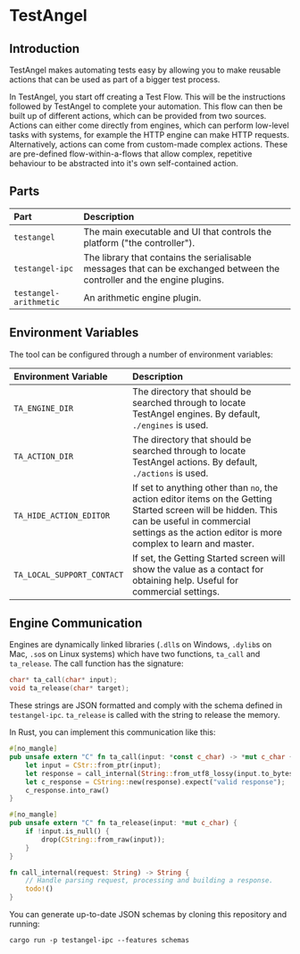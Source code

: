 # TestAngel

## Introduction

TestAngel makes automating tests easy by allowing you to make reusable actions that can be used as part of a bigger test process.

In TestAngel, you start off creating a Test Flow. This will be the instructions followed by TestAngel to complete your automation. This flow can then be built up of different actions, which can be provided from two sources. Actions can either come directly from engines, which can perform low-level tasks with systems, for example the HTTP engine can make HTTP requests. Alternatively, actions can come from custom-made complex actions. These are pre-defined flow-within-a-flows that allow complex, repetitive behaviour to be abstracted into it's own self-contained action.

## Parts

| Part | Description |
|:-----|:------------|
|`testangel`|The main executable and UI that controls the platform ("the controller").|
|`testangel-ipc`|The library that contains the serialisable messages that can be exchanged between the controller and the engine plugins.|
|`testangel-arithmetic`|An arithmetic engine plugin.|

## Environment Variables

The tool can be configured through a number of environment variables:

| Environment Variable | Description |
|:---------------------|:------------|
| `TA_ENGINE_DIR`      | The directory that should be searched through to locate TestAngel engines. By default, `./engines` is used. |
| `TA_ACTION_DIR`      | The directory that should be searched through to locate TestAngel actions. By default, `./actions` is used. |
| `TA_HIDE_ACTION_EDITOR` | If set to anything other than `no`, the action editor items on the Getting Started screen will be hidden. This can be useful in commercial settings as the action editor is more complex to learn and master. |
| `TA_LOCAL_SUPPORT_CONTACT` | If set, the Getting Started screen will show the value as a contact for obtaining help. Useful for commercial settings. |

## Engine Communication

Engines are dynamically linked libraries (`.dll`s on Windows, `.dylib`s on Mac, `.so`s on Linux systems) which have two functions, `ta_call` and `ta_release`.
The call function has the signature:
```c
char* ta_call(char* input);
void ta_release(char* target);
```
These strings are JSON formatted and comply with the schema defined in `testangel-ipc`. `ta_release` is called with the string to release the memory.

In Rust, you can implement this communication like this:

```rust
#[no_mangle]
pub unsafe extern "C" fn ta_call(input: *const c_char) -> *mut c_char {
    let input = CStr::from_ptr(input);
    let response = call_internal(String::from_utf8_lossy(input.to_bytes()).to_string());
    let c_response = CString::new(response).expect("valid response");
    c_response.into_raw()
}

#[no_mangle]
pub unsafe extern "C" fn ta_release(input: *mut c_char) {
    if !input.is_null() {
        drop(CString::from_raw(input));
    }
}

fn call_internal(request: String) -> String {
    // Handle parsing request, processing and building a response.
    todo!()
}
```

You can generate up-to-date JSON schemas by cloning this repository and running:
```
cargo run -p testangel-ipc --features schemas
```
